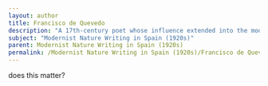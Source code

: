 ```yaml
---
layout: author
title: Francisco de Quevedo
description: "A 17th-century poet whose influence extended into the modern era, Quevedo’s work includes nature themes, but through a critical lens that examines human folly against the backdrop of the natural world."
subject: "Modernist Nature Writing in Spain (1920s)"
parent: Modernist Nature Writing in Spain (1920s)
permalink: /Modernist Nature Writing in Spain (1920s)/Francisco de Quevedo/
---
```


does this matter?
